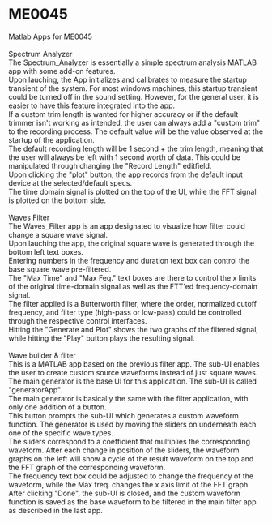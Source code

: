 # ME0045
Matlab Apps for ME0045\
\
Spectrum Analyzer\
The Spectrum_Analyzer is essentially a simple spectrum analysis MATLAB app with some add-on features.\
Upon lauching, the App initializes and calibrates to measure the startup transient of the system. For most windows machines, this startup transient could be turned off in the sound setting. However, for the general user, it is easier to have this feature integrated into the app.\
If a custom trim length is wanted for higher accuracy or if the default trimmer isn't working as intended, the user can always add a "custom trim" to the recording process. The default value will be the value observed at the startup of the application.\
The default recording length will be 1 second + the trim length, meaning that the user will always be left with 1 second worth of data. This could be manipulated through changing the "Record Length" editfield.\
Upon clicking the "plot" button, the app records from the default input device at the selected/default specs.\
The time domain signal is plotted on the top of the UI, while the FFT signal is plotted on the bottom side.\
\
Waves Filter\
The Waves_Filter app is an app designated to visualize how filter could change a square wave signal.\
Upon lauching the app, the original square wave is generated through the bottom left text boxes.\
Entering numbers in the frequency and duration text box can control the base square wave pre-filtered.\
The "Max Time" and "Max Feq." text boxes are there to control the x limits of the original time-domain signal as well as the FTT'ed frequency-domain signal.\
The filter applied is a Butterworth filter, where the order, normalized cutoff frequency, and filter type (high-pass or low-pass) could be controlled through the respective control interfaces.\
Hitting the "Generate and Plot" shows the two graphs of the filtered signal, while hitting the "Play" button plays the resulting signal.\
\
Wave builder & filter\
This is a MATLAB app based on the previous filter app. The sub-UI enables the user to create custom source waveforms instead of just square waves.\
The main generator is the base UI for this application. The sub-UI is called "generatorApp".\
The main generator is basically the same with the filter application, with only one addition of a button.\
This button prompts the sub-UI which generates a custom waveform function. The generator is used by moving the sliders on underneath each one of the specific wave types.\
The sliders correspond to a coefficient that multiplies the corresponding waveform.
After each change in position of the sliders, the waveform graphs on the left will show a cycle of the result waveform on the top and the FFT graph of the corresponding waveform.\
The frequency text box could be adjusted to change the frequency of the waveform, while the Max freq. changes the x axis limit of the FFT graph.\
After clicking "Done", the sub-UI is closed, and the custom waveform function is saved as the base waveform to be filtered in the main filter app as described in the last app.
